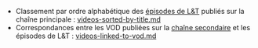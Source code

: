 * Classement par ordre alphabétique des [épisodes de L&T](https://www.youtube.com/c/wankilfr) publiés sur la chaîne principale : [videos-sorted-by-title.md](videos-sorted-by-title.md)
* Correspondances entre les VOD publiées sur la [chaîne secondaire](https://www.youtube.com/user/terracid) et les épisodes de L&T : [videos-linked-to-vod.md](videos-linked-to-vod.md)
